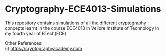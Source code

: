 # Cryptography-ECE4013-Simulations
This repository contains simulations of all the different cryptography concepts learnt in the course ECE4013 in Vellore Institute of Technology in my fourth year of BTech(ECE)<br>

Other References:<br>
(i) https://cryptographyacademy.com
